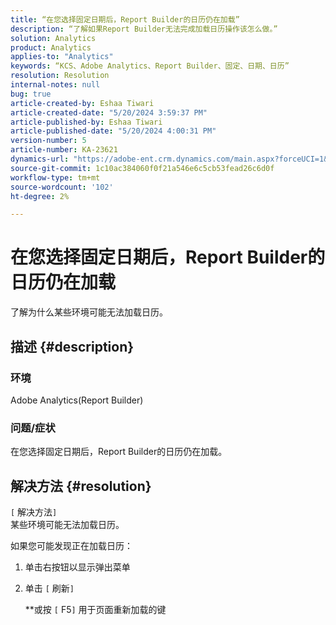 ```yaml
---
title: “在您选择固定日期后，Report Builder的日历仍在加载”
description: “了解如果Report Builder无法完成加载日历操作该怎么做。”
solution: Analytics
product: Analytics
applies-to: "Analytics"
keywords: “KCS、Adobe Analytics、Report Builder、固定、日期、日历”
resolution: Resolution
internal-notes: null
bug: true
article-created-by: Eshaa Tiwari
article-created-date: "5/20/2024 3:59:37 PM"
article-published-by: Eshaa Tiwari
article-published-date: "5/20/2024 4:00:31 PM"
version-number: 5
article-number: KA-23621
dynamics-url: "https://adobe-ent.crm.dynamics.com/main.aspx?forceUCI=1&pagetype=entityrecord&etn=knowledgearticle&id=56ce42f1-c116-ef11-9f8a-6045bd02b206"
source-git-commit: 1c10ac384060f0f21a546e6c5cb53fead26c6d0f
workflow-type: tm+mt
source-wordcount: '102'
ht-degree: 2%

---
```


# 在您选择固定日期后，Report Builder的日历仍在加载


了解为什么某些环境可能无法加载日历。

## 描述 {#description}


### 环境

Adobe Analytics(Report Builder)

### 问题/症状

在您选择固定日期后，Report Builder的日历仍在加载。


## 解决方法 {#resolution}

`[` 解决方法`]` <br>
某些环境可能无法加载日历。

如果您可能发现正在加载日历：

1. 单击右按钮以显示弹出菜单
2. 单击 `[` 刷新`]`

   \*\*或按 `[` F5`]`  用于页面重新加载的键



